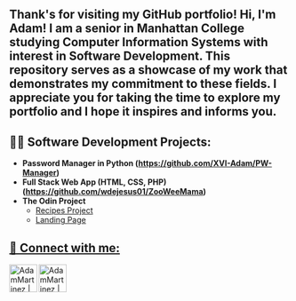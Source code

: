 <h2>Thank's for visiting my GitHub portfolio! Hi, I'm Adam! I am a senior in Manhattan College studying Computer Information Systems with interest in Software Development. This repository serves as a showcase of my work that demonstrates my commitment to these fields. I appreciate you for taking the time to explore my portfolio and I hope it inspires and informs you. </h2>

<h2>👨‍💻 Software Development Projects:</h2>

- <b>Password Manager in Python (https://github.com/XVI-Adam/PW-Manager)</b>
- <b>Full Stack Web App (HTML, CSS, PHP) (https://github.com/wdejesus01/ZooWeeMama)</b>
- <b>The Odin Project</b>
  - <a href="https://github.com/XVI-Adam/odin-recipes"> Recipes Project
  - <a href="https://github.com/XVI-Adam/odin-landing-page"> Landing Page

<h2> 🤳 Connect with me:</h2>
<a href="https://www.linkedin.com/in/adam-martinez-321700238/"><img align="left" alt="AdamMartinez | LinkedIn" width="50px" src="https://cdn.jsdelivr.net/npm/simple-icons@v3/icons/linkedin.svg"/> </a>
<a href="mailto:amartinez24@manhattan.edu">
<img align="left" alt="AdamMartinez | Gmail" width="50px" src="https://cdn.jsdelivr.net/npm/simple-icons@v3/icons/gmail.svg" />
</a>



